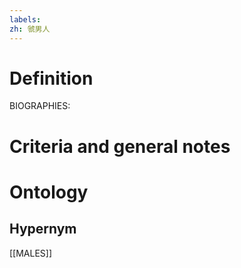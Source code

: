 ```yaml
---
labels: 
zh: 虢男人
---
```


# Definition
BIOGRAPHIES:
# Criteria and general notes
# Ontology

## Hypernym
[[MALES]]